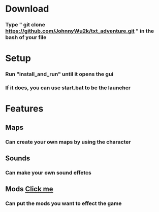 # Download
### Type " git clone https://github.com/JohnnyWu2k/txt_adventure.git " in the bash of your file
# Setup
### Run "install_and_run" until it opens the gui
### If it does, you can use start.bat to be the launcher
# Features
## Maps
### Can create your own maps by using the character 
## Sounds
### Can make your own sound effetcs
## Mods   [Click me](https://github.com/JohnnyWu2k/txt_adventure/tree/mods)
### Can put the mods you want to effect the game
